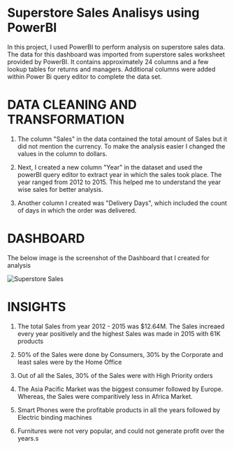 # Superstore Sales Analisys using PowerBI

In this project, I used PowerBI to perform analysis on superstore sales data. The data for this dashboard was imported from superstore sales worksheet provided by PowerBI. It contains approximately 24 columns and a few lookup tables for returns and managers. Additional columns were added within Power Bi query editor to complete the data set.

# DATA CLEANING AND TRANSFORMATION
1. The column "Sales" in the data contained the total amount of Sales but it did not mention the currency. To make the analysis easier I changed the values in the column to dollars.

2. Next, I created a new column "Year" in the dataset and used the powerBI query editor to extract year in which the sales took place. The year ranged from 2012 to 2015. This helped me to understand the year wise sales for better analysis.

3. Another column I created was "Delivery Days", which included the count of days in which the order was delivered.

# DASHBOARD

The below image is the screenshot of the Dashboard that I created for analysis

![Superstore Sales](https://user-images.githubusercontent.com/103538049/213305617-2be0fad1-6c78-48b5-897e-64f7c661c5f2.png)

# INSIGHTS
1. The total Sales from year 2012 - 2015 was $12.64M. The Sales increaed every year positively and the highest Sales was made in 2015 with 61K products

2. 50% of the Sales were done by Consumers, 30% by the Corporate and least sales were by the Home Office

3. Out of all the Sales, 30% of the Sales were with High Priority orders

4. The Asia Pacific Market was the biggest consumer followed by Europe. Whereas, the Sales were comparitively less in Africa Market.

5. Smart Phones were the profitable products in all the years followed by Electric binding machines

6. Furnitures were not very popular, and could not generate profit over the years.s
